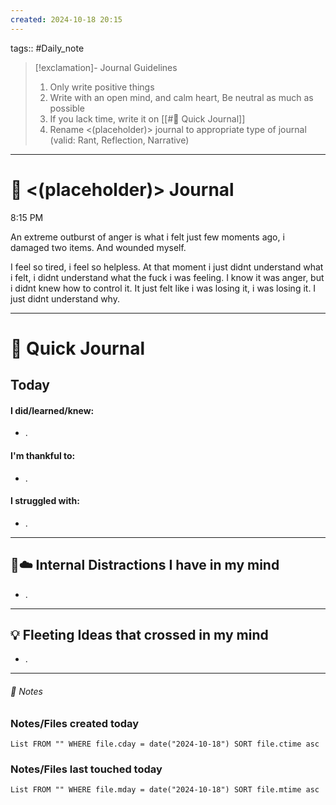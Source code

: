 ```yaml
---
created: 2024-10-18 20:15
---
```

tags:: #Daily_note

>[!exclamation]- Journal Guidelines 
>1. Only write positive things
>2. Write with an open mind, and calm heart, Be neutral as much as possible
>3. If you lack time, write it on [[#📝 Quick Journal]] 
>4. Rename <(placeholder)> journal to appropriate type of journal (valid: Rant, Reflection, Narrative)




---
#  📝 <(placeholder)> Journal

8:15 PM

An extreme outburst of anger is what i felt just few moments ago, i damaged two items. And wounded myself.

I feel so tired, i feel so helpless. At that moment i just didnt understand what i felt, i didnt understand what the fuck i was feeling. I know it was anger, but i didnt knew how to control it. It just felt like i was losing it, i was losing it. I just didnt understand why.

---
# 📝 Quick Journal

## Today
#### I did/learned/knew:
- .
#### I'm thankful to:
- .
#### I struggled with:
- .

---

## 🧠☁️ Internal Distractions I have in my mind
- . 

---

## 💡 Fleeting Ideas that crossed in my mind
- . 

---
###### 📝 Notes

### Notes/Files created today
```dataview
List FROM "" WHERE file.cday = date("2024-10-18") SORT file.ctime asc
```
### Notes/Files last touched today
```dataview
List FROM "" WHERE file.mday = date("2024-10-18") SORT file.mtime asc
```